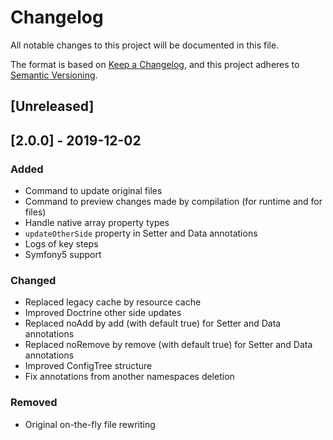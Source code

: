# Changelog

All notable changes to this project will be documented in this file.

The format is based on [Keep a Changelog](https://keepachangelog.com/en/1.0.0/),
and this project adheres to [Semantic Versioning](https://semver.org/spec/v2.0.0.html).

## [Unreleased]

## [2.0.0] - 2019-12-02

### Added

- Command to update original files
- Command to preview changes made by compilation (for runtime and for files)
- Handle native array property types
- `updateOtherSide` property in Setter and Data annotations
- Logs of key steps
- Symfony5 support

### Changed

- Replaced legacy cache by resource cache
- Improved Doctrine other side updates
- Replaced noAdd by add (with default true) for Setter and Data annotations
- Replaced noRemove by remove (with default true) for Setter and Data annotations
- Improved ConfigTree structure
- Fix annotations from another namespaces deletion

### Removed

- Original on-the-fly file rewriting
